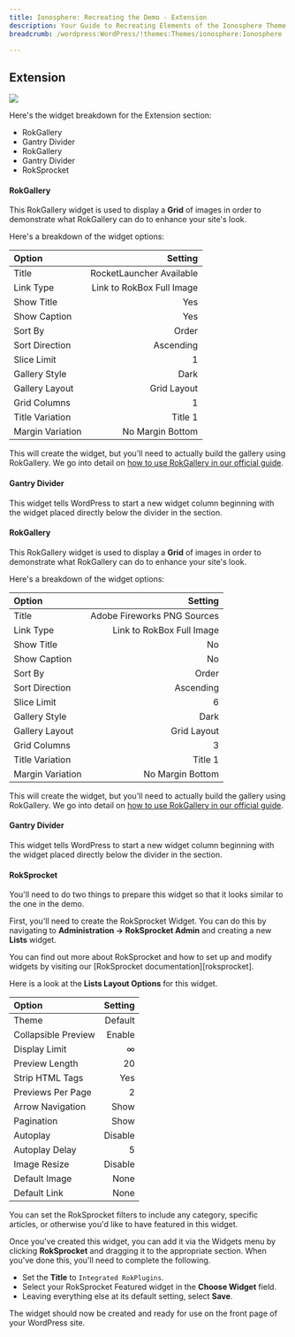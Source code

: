 ```yaml
---
title: Ionosphere: Recreating the Demo - Extension
description: Your Guide to Recreating Elements of the Ionosphere Theme for WordPress
breadcrumb: /wordpress:WordPress/!themes:Themes/ionosphere:Ionosphere

---
```


Extension
-----
![][demo]

Here's the widget breakdown for the Extension section:

* RokGallery
* Gantry Divider
* RokGallery
* Gantry Divider
* RokSprocket

#### RokGallery
This RokGallery widget is used to display a **Grid** of images in order to demonstrate what RokGallery can do to enhance your site's look.

Here's a breakdown of the widget options: 

| Option | Setting |
|:-------|------:|
| Title | RocketLauncher Available |
| Link Type | Link to RokBox Full Image |
| Show Title | Yes |
| Show Caption | Yes |
| Sort By | Order |
| Sort Direction | Ascending |
| Slice Limit | 1 |
| Gallery Style | Dark |
| Gallery Layout | Grid Layout |
| Grid Columns | 1 |
| Title Variation | Title 1 |
| Margin Variation | No Margin Bottom |

This will create the widget, but you'll need to actually build the gallery using RokGallery. We go into detail on [how to use RokGallery in our official guide][rokgallery].

#### Gantry Divider
This widget tells WordPress to start a new widget column beginning with the widget placed directly below the divider in the section.

#### RokGallery
This RokGallery widget is used to display a **Grid** of images in order to demonstrate what RokGallery can do to enhance your site's look.

Here's a breakdown of the widget options: 

| Option | Setting |
|:-------|------:|
| Title | Adobe Fireworks PNG Sources |
| Link Type | Link to RokBox Full Image |
| Show Title | No |
| Show Caption | No |
| Sort By | Order |
| Sort Direction | Ascending |
| Slice Limit | 6 |
| Gallery Style | Dark |
| Gallery Layout | Grid Layout |
| Grid Columns | 3 |
| Title Variation | Title 1 |
| Margin Variation | No Margin Bottom |

This will create the widget, but you'll need to actually build the gallery using RokGallery. We go into detail on [how to use RokGallery in our official guide][rokgallery].

#### Gantry Divider
This widget tells WordPress to start a new widget column beginning with the widget placed directly below the divider in the section.

#### RokSprocket
You'll need to do two things to prepare this widget so that it looks similar to the one in the demo.

First, you'll need to create the RokSprocket Widget. You can do this by navigating to **Administration -> RokSprocket Admin** and creating a new **Lists** widget. 

You can find out more about RokSprocket and how to set up and modify widgets by visiting our [RokSprocket documentation][roksprocket].

Here is a look at the **Lists Layout Options** for this widget.

| Option | Setting |
|:-------|------:|
| Theme | Default |
| Collapsible Preview | Enable |
| Display Limit | ∞ |
| Preview Length | 20 |
| Strip HTML Tags | Yes |
| Previews Per Page | 2 |
| Arrow Navigation | Show |
| Pagination | Show |
| Autoplay | Disable |
| Autoplay Delay | 5 |
| Image Resize | Disable |
| Default Image | None |
| Default Link | None |

You can set the RokSprocket filters to include any category, specific articles, or otherwise you'd like to have featured in this widget.

Once you've created this widget, you can add it via the Widgets menu by clicking **RokSprocket** and dragging it to the appropriate section. When you've done this, you'll need to complete the following.

* Set the **Title** to `Integrated RokPlugins`.
* Select your RokSprocket Featured widget in the **Choose Widget** field.
* Leaving everything else at its default setting, select **Save**.

The widget should now be created and ready for use on the front page of your WordPress site.

[rokgallery]: ../../plugins/rokgallery
[demo]: assets/demo_11.jpeg